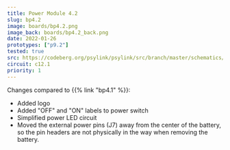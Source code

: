 ```yaml
---
title: Power Module 4.2
slug: bp4.2
image: boards/bp4.2.png
image_back: boards/bp4.2_back.png
date: 2022-01-26
prototypes: ["p9.2"]
tested: true
src: https://codeberg.org/psylink/psylink/src/branch/master/schematics/power_module4.2
circuit: c12.1
priority: 1
---
```


Changes compared to {{% link "bp4.1" %}}:

- Added logo
- Added "OFF" and "ON" labels to power switch
- Simplified power LED circuit
- Moved the external power pins (J7) away from the center of the battery, so the pin headers are not physically in the way when removing the battery.
